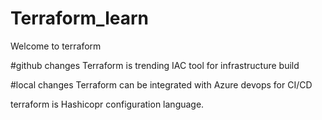 # Terraform_learn

Welcome to terraform

#github changes
Terraform is trending IAC tool for infrastructure build

#local changes
Terraform can be integrated with Azure devops for CI/CD

terraform is Hashicopr configuration language.
